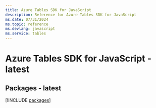 ```yaml
---
title: Azure Tables SDK for JavaScript
description: Reference for Azure Tables SDK for JavaScript
ms.date: 07/31/2024
ms.topic: reference
ms.devlang: javascript
ms.service: tables
---
```

# Azure Tables SDK for JavaScript - latest
## Packages - latest
[!INCLUDE [packages](tables-index.md)]